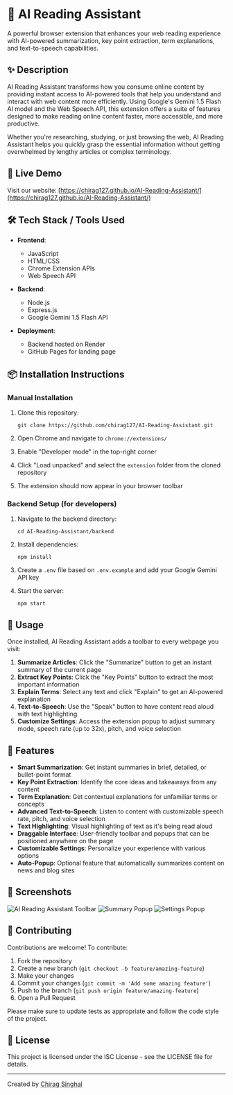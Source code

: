 # 📘 AI Reading Assistant

A powerful browser extension that enhances your web reading experience with AI-powered summarization, key point extraction, term explanations, and text-to-speech capabilities.

## ✨ Description

AI Reading Assistant transforms how you consume online content by providing instant access to AI-powered tools that help you understand and interact with web content more efficiently. Using Google's Gemini 1.5 Flash AI model and the Web Speech API, this extension offers a suite of features designed to make reading online content faster, more accessible, and more productive.

Whether you're researching, studying, or just browsing the web, AI Reading Assistant helps you quickly grasp the essential information without getting overwhelmed by lengthy articles or complex terminology.

## 🚀 Live Demo

Visit our website: [https://chirag127.github.io/AI-Reading-Assistant/](https://chirag127.github.io/AI-Reading-Assistant/)

## 🛠️ Tech Stack / Tools Used

- **Frontend**:
  - JavaScript
  - HTML/CSS
  - Chrome Extension APIs
  - Web Speech API

- **Backend**:
  - Node.js
  - Express.js
  - Google Gemini 1.5 Flash API

- **Deployment**:
  - Backend hosted on Render
  - GitHub Pages for landing page

## 📦 Installation Instructions

### Manual Installation

1. Clone this repository:
   ```
   git clone https://github.com/chirag127/AI-Reading-Assistant.git
   ```

2. Open Chrome and navigate to `chrome://extensions/`

3. Enable "Developer mode" in the top-right corner

4. Click "Load unpacked" and select the `extension` folder from the cloned repository

5. The extension should now appear in your browser toolbar

### Backend Setup (for developers)

1. Navigate to the backend directory:
   ```
   cd AI-Reading-Assistant/backend
   ```

2. Install dependencies:
   ```
   npm install
   ```

3. Create a `.env` file based on `.env.example` and add your Google Gemini API key

4. Start the server:
   ```
   npm start
   ```

## 🔧 Usage

Once installed, AI Reading Assistant adds a toolbar to every webpage you visit:

1. **Summarize Articles**: Click the "Summarize" button to get an instant summary of the current page
2. **Extract Key Points**: Click the "Key Points" button to extract the most important information
3. **Explain Terms**: Select any text and click "Explain" to get an AI-powered explanation
4. **Text-to-Speech**: Use the "Speak" button to have content read aloud with text highlighting
5. **Customize Settings**: Access the extension popup to adjust summary mode, speech rate (up to 32x), pitch, and voice selection

## 🧪 Features

- **Smart Summarization**: Get instant summaries in brief, detailed, or bullet-point format
- **Key Point Extraction**: Identify the core ideas and takeaways from any content
- **Term Explanation**: Get contextual explanations for unfamiliar terms or concepts
- **Advanced Text-to-Speech**: Listen to content with customizable speech rate, pitch, and voice selection
- **Text Highlighting**: Visual highlighting of text as it's being read aloud
- **Draggable Interface**: User-friendly toolbar and popups that can be positioned anywhere on the page
- **Customizable Settings**: Personalize your experience with various options
- **Auto-Popup**: Optional feature that automatically summarizes content on news and blog sites

## 📸 Screenshots

![AI Reading Assistant Toolbar](https://raw.githubusercontent.com/chirag127/AI-Reading-Assistant/main/screenshots/toolbar.png)
![Summary Popup](https://raw.githubusercontent.com/chirag127/AI-Reading-Assistant/main/screenshots/summary.png)
![Settings Popup](https://raw.githubusercontent.com/chirag127/AI-Reading-Assistant/main/screenshots/settings.png)

## 🙌 Contributing

Contributions are welcome! To contribute:

1. Fork the repository
2. Create a new branch (`git checkout -b feature/amazing-feature`)
3. Make your changes
4. Commit your changes (`git commit -m 'Add some amazing feature'`)
5. Push to the branch (`git push origin feature/amazing-feature`)
6. Open a Pull Request

Please make sure to update tests as appropriate and follow the code style of the project.

## 🪪 License

This project is licensed under the ISC License - see the LICENSE file for details.

---

Created by [Chirag Singhal](https://github.com/chirag127)
